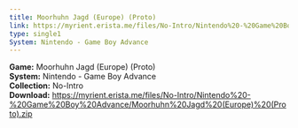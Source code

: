 ```yaml
---
title: Moorhuhn Jagd (Europe) (Proto)
link: https://myrient.erista.me/files/No-Intro/Nintendo%20-%20Game%20Boy%20Advance/Moorhuhn%20Jagd%20(Europe)%20(Proto).zip
type: single1
System: Nintendo - Game Boy Advance
---
```

<b>Game:</b> Moorhuhn Jagd (Europe) (Proto)<br>
<b>System:</b> Nintendo - Game Boy Advance<br>
<b>Collection:</b> No-Intro<br>
<b>Download:</b> https://myrient.erista.me/files/No-Intro/Nintendo%20-%20Game%20Boy%20Advance/Moorhuhn%20Jagd%20(Europe)%20(Proto).zip